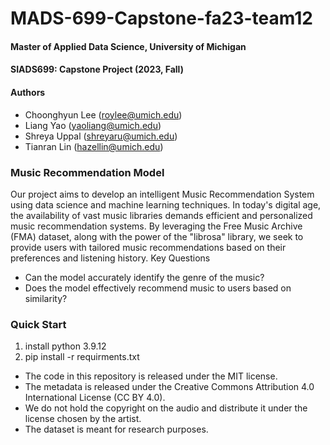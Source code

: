 # MADS-699-Capstone-fa23-team12
#### Master of Applied Data Science, University of Michigan
#### SIADS699: Capstone Project (2023, Fall)
#### Authors
  * Choonghyun Lee (roylee@umich.edu)
  * Liang Yao (yaoliang@umich.edu)
  * Shreya Uppal (shreyaru@umich.edu)
  * Tianran Lin (hazellin@umich.edu)

### Music Recommendation Model
Our project aims to develop an intelligent Music Recommendation System using data science and machine learning techniques. 
In today's digital age, the availability of vast music libraries demands efficient and personalized music recommendation systems. 
By leveraging the Free Music Archive (FMA) dataset, along with the power of the "librosa" library, 
we seek to provide users with tailored music recommendations based on their preferences and listening history.
Key Questions
* Can the model accurately identify the genre of the music? 
* Does the model effectively recommend music to users based on similarity?


### Quick Start
1. install python 3.9.12
2. pip install -r requirments.txt



* The code in this repository is released under the MIT license.
* The metadata is released under the Creative Commons Attribution 4.0 International License (CC BY 4.0).
* We do not hold the copyright on the audio and distribute it under the license chosen by the artist.
*  The dataset is meant for research purposes.
